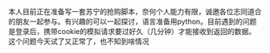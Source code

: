 本人目前正在准备写一套苏宁的抢购脚本，奈何个人能力有限，诚邀各位志同道合的朋友一起参与。有兴趣的可以一起探讨，语言准备用python。目前遇到的问题是登录后，携带cookie的模拟请求要过好久（几分钟）才能接收到返回的数据。这个问题今天试了又正常了，也不知到啥情况
